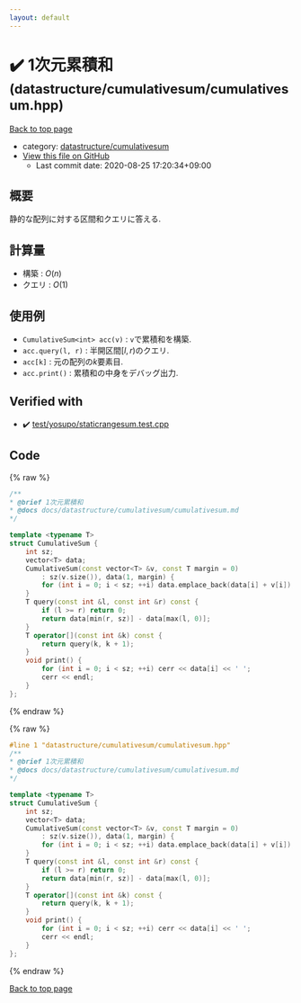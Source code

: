 ```yaml
---
layout: default
---
```


<!-- mathjax config similar to math.stackexchange -->
<script type="text/javascript" async
  src="https://cdnjs.cloudflare.com/ajax/libs/mathjax/2.7.5/MathJax.js?config=TeX-MML-AM_CHTML">
</script>
<script type="text/x-mathjax-config">
  MathJax.Hub.Config({
    TeX: { equationNumbers: { autoNumber: "AMS" }},
    tex2jax: {
      inlineMath: [ ['$','$'] ],
      processEscapes: true
    },
    "HTML-CSS": { matchFontHeight: false },
    displayAlign: "left",
    displayIndent: "2em"
  });
</script>

<script type="text/javascript" src="https://cdnjs.cloudflare.com/ajax/libs/jquery/3.4.1/jquery.min.js"></script>
<script src="https://cdn.jsdelivr.net/npm/jquery-balloon-js@1.1.2/jquery.balloon.min.js" integrity="sha256-ZEYs9VrgAeNuPvs15E39OsyOJaIkXEEt10fzxJ20+2I=" crossorigin="anonymous"></script>
<script type="text/javascript" src="../../../assets/js/copy-button.js"></script>
<link rel="stylesheet" href="../../../assets/css/copy-button.css" />


# :heavy_check_mark: 1次元累積和 <small>(datastructure/cumulativesum/cumulativesum.hpp)</small>

<a href="../../../index.html">Back to top page</a>

* category: <a href="../../../index.html#053d19836570d3243deead9fd40452d5">datastructure/cumulativesum</a>
* <a href="{{ site.github.repository_url }}/blob/master/datastructure/cumulativesum/cumulativesum.hpp">View this file on GitHub</a>
    - Last commit date: 2020-08-25 17:20:34+09:00




## 概要

静的な配列に対する区間和クエリに答える.

## 計算量

* 構築 : $O(n)$
* クエリ : $O(1)$

## 使用例

* `CumulativeSum<int> acc(v)` : `v`で累積和を構築.
* `acc.query(l, r)` : 半開区間$[l, r)$のクエリ.
* `acc[k]` : 元の配列の$k$要素目.
* `acc.print()` : 累積和の中身をデバッグ出力.


## Verified with

* :heavy_check_mark: <a href="../../../verify/test/yosupo/staticrangesum.test.cpp.html">test/yosupo/staticrangesum.test.cpp</a>


## Code

<a id="unbundled"></a>
{% raw %}
```cpp
/**
* @brief 1次元累積和
* @docs docs/datastructure/cumulativesum/cumulativesum.md
*/

template <typename T>
struct CumulativeSum {
    int sz;
    vector<T> data;
    CumulativeSum(const vector<T> &v, const T margin = 0)
        : sz(v.size()), data(1, margin) {
        for (int i = 0; i < sz; ++i) data.emplace_back(data[i] + v[i]);
    }
    T query(const int &l, const int &r) const {
        if (l >= r) return 0;
        return data[min(r, sz)] - data[max(l, 0)];
    }
    T operator[](const int &k) const {
        return query(k, k + 1);
    }
    void print() {
        for (int i = 0; i < sz; ++i) cerr << data[i] << ' ';
        cerr << endl;
    }
};

```
{% endraw %}

<a id="bundled"></a>
{% raw %}
```cpp
#line 1 "datastructure/cumulativesum/cumulativesum.hpp"
/**
* @brief 1次元累積和
* @docs docs/datastructure/cumulativesum/cumulativesum.md
*/

template <typename T>
struct CumulativeSum {
    int sz;
    vector<T> data;
    CumulativeSum(const vector<T> &v, const T margin = 0)
        : sz(v.size()), data(1, margin) {
        for (int i = 0; i < sz; ++i) data.emplace_back(data[i] + v[i]);
    }
    T query(const int &l, const int &r) const {
        if (l >= r) return 0;
        return data[min(r, sz)] - data[max(l, 0)];
    }
    T operator[](const int &k) const {
        return query(k, k + 1);
    }
    void print() {
        for (int i = 0; i < sz; ++i) cerr << data[i] << ' ';
        cerr << endl;
    }
};

```
{% endraw %}

<a href="../../../index.html">Back to top page</a>


